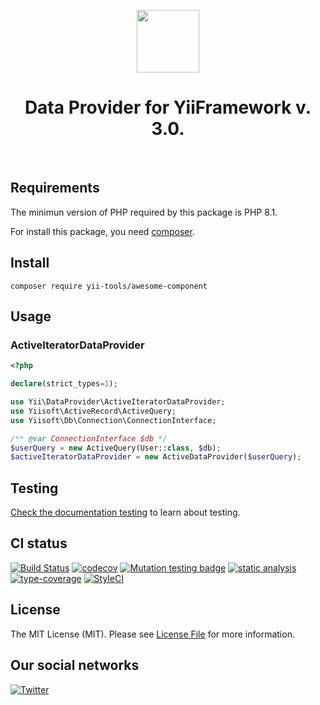 <p align="center">
    <a href="https://github.com/yii-tools/awesome-component" target="_blank">
        <img src="https://avatars.githubusercontent.com/u/121752654?s=200&v=4" height="100px">
    </a>
    <h1 align="center">Data Provider for YiiFramework v. 3.0.</h1>
    <br>
</p>

## Requirements

The minimun version of PHP required by this package is PHP 8.1.

For install this package, you need [composer](https://getcomposer.org/).

## Install

```shell
composer require yii-tools/awesome-component
```

## Usage

### ActiveIteratorDataProvider

```php
<?php

declare(strict_types=1);

use Yii\DataProvider\ActiveIteratorDataProvider;
use Yiisoft\ActiveRecord\ActiveQuery;
use Yiisoft\Db\Connection\ConnectionInterface;

/** @var ConnectionInterface $db */
$userQuery = new ActiveQuery(User::class, $db);
$activeIteratorDataProvider = new ActiveDataProvider($userQuery);
```

## Testing

[Check the documentation testing](/docs/testing.md) to learn about testing.

## CI status

[![Build Status](https://github.com/yii-tools/data-provider/workflows/build/badge.svg)](https://github.com/yii-tools/data-provider/actions?query=workflow%3Abuild)
[![codecov](https://codecov.io/gh/yii-tools/data-provider/branch/main/graph/badge.svg?token=KB6T5KMGED)](https://codecov.io/gh/yii-tools/data-provider)
[![Mutation testing badge](https://img.shields.io/endpoint?style=flat&url=https%3A%2F%2Fbadge-api.stryker-mutator.io%2Fgithub.com%2Fyii-tools%2Fdata-provider%2Fmain)](https://dashboard.stryker-mutator.io/reports/github.com/yii-tools/data-provider/main)
[![static analysis](https://github.com/yii-tools/data-provider/workflows/static%20analysis/badge.svg)](https://github.com/yii-tools/data-provider/actions?query=workflow%3A%22static+analysis%22)
[![type-coverage](https://shepherd.dev/github/yii-tools/data-provider/coverage.svg)](https://shepherd.dev/github/yii-tools/data-provider)
[![StyleCI](https://github.styleci.io/repos/518593668/shield?branch=main)](https://github.styleci.io/repos/518593668?branch=main)

## License

The MIT License (MIT). Please see [License File](LICENSE.md) for more information.

## Our social networks

[![Twitter](https://img.shields.io/badge/twitter-follow-1DA1F2?logo=twitter&logoColor=1DA1F2&labelColor=555555?style=flat)](https://twitter.com/Terabytesoftw)

